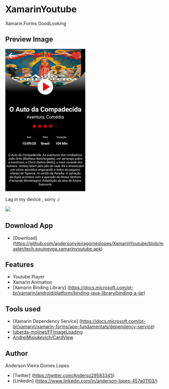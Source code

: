 # XamarinYoutube
Xamarin.Forms GoodLooking

## Preview  Image

<img src="https://github.com/andersonvieiragomeslopes/XamarinYoutube/blob/master/PreviewImage.png" width="50%">

Lag in my device , sorry :/

<img src="https://github.com/andersonvieiragomeslopes/XamarinYoutube/blob/master/PreviewProject.gif" width="50%">

## Download App

- [Download] (https://github.com/andersonvieiragomeslopes/XamarinYoutube/blob/master/tech.equipevga.xamarinyoutube.apk)

## Features  

- Youtube Player
- Xamarin Animation
- [Xamarin Binding Library] (https://docs.microsoft.com/pt-br/xamarin/android/platform/binding-java-library/binding-a-jar)


## Tools used  

- [Xamarin Dependency Service] (https://docs.microsoft.com/pt-br/xamarin/xamarin-forms/app-fundamentals/dependency-service)
- [luberda-molinet/FFImageLoading](https://github.com/luberda-molinet/FFImageLoading)  
- [AndreiMisiukevich/CardView](https://github.com/AndreiMisiukevich/CardView)

## Author

Anderson Vieira Gomes Lopes 
- [Twitter] (https://twitter.com/Anderso29583345)
- [Linkedin] (https://www.linkedin.com/in/anderson-lopes-457a01103/)



